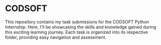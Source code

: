 # CODSOFT
This repository contains my task submissions for the CODSOFT Python Internship. Here, I'll be showcasing the skills and knowledge gained during this exciting learning journey. Each task is organized into its respective folder, providing easy navigation and assessment.
